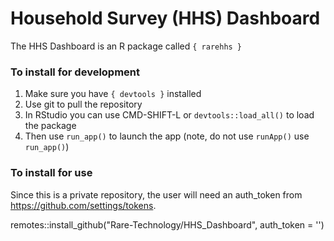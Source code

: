 # Household Survey (HHS) Dashboard

The HHS Dashboard is an R package called `{ rarehhs }`

### To install for development

1. Make sure you have `{ devtools }` installed
2. Use git to pull the repository
3. In RStudio you can use CMD-SHIFT-L or `devtools::load_all()` to load the package
4. Then use `run_app()` to launch the app (note, do not use `runApp()` use `run_app()`)


### To install for use

Since this is a private repository, the user will need an auth_token from https://github.com/settings/tokens.

remotes::install_github("Rare-Technology/HHS_Dashboard", auth_token = '')
